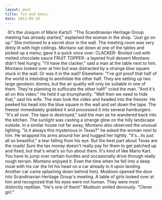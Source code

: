 ```yaml
---
layout: post
title: Tin and Gonic
date: 2011-09-28
---
```

&nbsp;  (It's the Josquin of Mario Karts!)      &nbsp;"The Scandinavian Heritage Group meeting has already started,"
      explained the woman in the shop. "Just go on up." She motioned to a secret door in the
      wall.    The meeting room was very dimly lit with high ceilings. Montano
      sat down at one of the tables and picked up a menu; gave it a quick once over:    CLACKER- Broiled cod with melted chocolate sauce  FRUIT TOPPER- a
      layered fruit dessert    Montano didn't feel hungry. "I'll have the
      clacker," said a man at the table next to him. Montano looked over at him but was distracted
      by a strange blue square stuck in the wall. Or was it in the wall?    Elsewhere: "I've got proof that half of the world is intending to annihilate the other
      half. They are setting up two large geodesic domes, but the air quality will only be suitable
      in one of them. They're planning to suffocate the other half!" cried the man. "And it's all on
      this video." He held it up triumphantly.    "Well then we need to hide
      that," said his wife. The man took the video and headed into the freezer. He peeked his head
      into the blue square in the wall and set down the tape. The freezer immediately grabbed it and
      processed it into several hamburgers.    "It's all over. The tape is
      destroyed," said the man as he wandered back into the kitchen. The sunlight was casting a
      strange glow on the hilly landscape outside. In a similar house not far away, Montano also
      observed the unusual lighting.    "Is it always this mysterious in Texas?"
      he asked the woman next to him. He wrapped his arms around her and hugged her tightly.
      "It's...its just all so beautiful," a tear falling from his eye.    But
      the best part about Texas are the roads! Sure the tax money doesn't really pay for them to get
      patched up and fixed, but that's what's so fun about them. It's kind of like Mario Kart. You
      have to jump over certain hurdles and occasionally drive through really rough terrain. Montano
      enjoyed it. Even the time when he fell into a deep moat with his car (he hit his head on a car
      already in it upon landing. Another car came splashing down behind him).    Muldoon opened the door into Scandinavian Heritage Group's meeting. A table of girls
      looked over at him and recognized that his eyes were not human. They were most distinctly
      reptilian.    "He's one of them!"    Muldoon smiled
      deviously. "Clever girl."